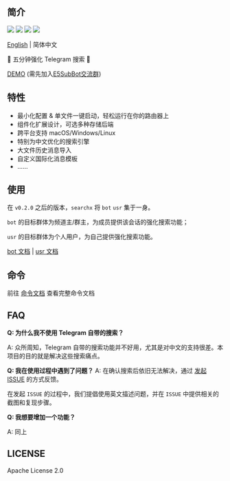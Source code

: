 ## 简介

![](https://img.shields.io/github/go-mod/go-version/iyear/searchx?style=flat-square)
![](https://img.shields.io/github/license/iyear/searchx?style=flat-square)
![](https://img.shields.io/github/v/release/iyear/searchx?color=red&style=flat-square)
![](https://img.shields.io/github/last-commit/iyear/searchx?style=flat-square)

[English](README.md) | 简体中文

🔎 五分钟强化 Telegram 搜索 🚀

[DEMO](https://t.me/e5subs_bot) (需先加入[E5SubBot交流群](https://t.me/e5subbot))

## 特性

- 最小化配置 & 单文件一键启动，轻松运行在你的路由器上
- 组件化扩展设计，可选多种存储后端
- 跨平台支持 macOS/Windows/Linux
- 特别为中文优化的搜索引擎
- 大文件历史消息导入
- 自定义国际化消息模板
- ……

## 使用

在 `v0.2.0` 之后的版本，`searchx` 将 `bot` `usr` 集于一身。

`bot` 的目标群体为频道主/群主，为成员提供该会话的强化搜索功能；

`usr` 的目标群体为个人用户，为自己提供强化搜索功能。

[bot 文档](docs/bot/README.zh.md) | [usr 文档](docs/usr/README.zh.md)

## 命令

前往 [命令文档](docs/command/searchx.md) 查看完整命令文档

## FAQ

**Q: 为什么我不使用 Telegram 自带的搜索？**

A: 众所周知，Telegram 自带的搜索功能并不好用，尤其是对中文的支持很差。本项目的目的就是解决这些搜索痛点。

**Q: 我在使用过程中遇到了问题？**
A: 在确认搜索后依旧无法解决，通过 [发起 ISSUE](https://github.com/iyear/searchx/issues/new) 的方式反馈。

在发起 `ISSUE` 的过程中，我们提倡使用英文描述问题，并在 `ISSUE` 中提供相关的截图和复现步骤。

**Q: 我想要增加一个功能？**

A: 同上

## LICENSE

Apache License 2.0
